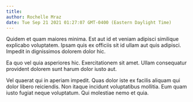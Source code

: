 ```yaml
---
title: 
author: Rochelle Mraz
date: Tue Sep 21 2021 01:27:07 GMT-0400 (Eastern Daylight Time)
---
```

Quidem et quam maiores minima. Est aut id et veniam adipisci similique explicabo voluptatem. Ipsam quis ex officiis sit id ullam aut quis adipisci. Impedit in dignissimos dolorem dolor hic.

 Ea quo vel quia asperiores hic. Exercitationem sit amet. Ullam consequatur provident dolorem sunt harum dolor iusto aut.

 Vel quaerat qui in aperiam impedit. Quas dolor iste ex facilis aliquam qui dolor libero reiciendis. Non itaque incidunt voluptatibus mollitia. Eum quam iusto fugiat neque voluptatum. Qui molestiae nemo et quia.